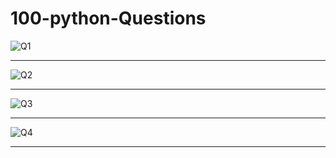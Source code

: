 # 100-python-Questions
![Q1](https://github.com/shubhankarahire/100-python-Questions/assets/152575983/d84b002f-18be-4013-8cb8-8f432e7fafa4)
***********************************************************************************************************************************************************************************************************
![Q2](https://github.com/shubhankarahire/100-python-Questions/assets/152575983/b0439038-f504-4434-90ab-47f42aa485c2)
***********************************************************************************************************************************************************************************************************
![Q3](https://github.com/shubhankarahire/100-python-Questions/assets/152575983/0a75dd66-853f-4ea0-8dbe-81386e0ce068)
***********************************************************************************************************************************************************************************************************
![Q4](https://github.com/shubhankarahire/100-python-Questions/assets/152575983/b0cd3b9a-86b3-44d2-8d0e-0199268ee2ab)
***********************************************************************************************************************************************************************************************************
